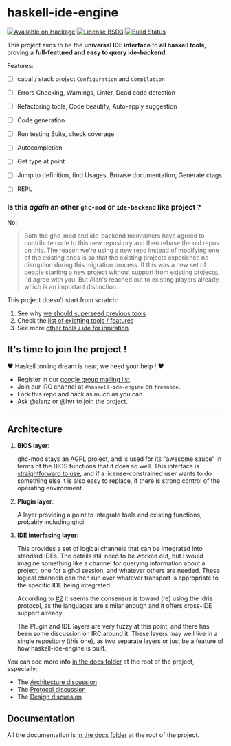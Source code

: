 # haskell-ide-engine
[![Available on Hackage][badge-hackage]][hackage]
[![License BSD3][badge-license]][license]
[![Build Status][badge-travis]][travis]

[badge-travis]: https://travis-ci.org/haskell/haskell-ide-engine.png?branch=master
[travis]: https://travis-ci.org/haskell/haskell-ide-engine
[badge-hackage]: https://img.shields.io/hackage/v/haskell-ide-engine.svg?dummy
[hackage]: https://hackage.haskell.org/package/haskell-ide-engine
[badge-license]: https://img.shields.io/badge/license-BSD3-green.svg?dummy
[license]: https://github.com/haskell/haskell-ide-engine/blob/master/LICENSE


This project aims to be the __universal IDE interface__ to __all haskell tools__, proving a __full-featured and easy to query ide-backend__.

Features:

 - [ ] cabal / stack project `Configuration` and `Compilation`
 - [ ] Errors Checking, Warnings, Linter, Dead code detection
 - [ ] Refactoring tools, Code beautify, Auto-apply suggestion
 - [ ] Code generation
 - [ ] Run testing Suite, check coverage
 - [ ] Autocompletion
 - [ ] Get type at point
 - [ ] Jump to definition, find Usages, Browse documentation, Generate ctags
 - [ ] REPL


### Is this _again_ an other `ghc-mod` or `ide-backend` like project ?

No:

 > Both the ghc-mod and ide-backend maintainers have agreed to contribute code to this new repository and then rebase the old repos on this. The reason we're using a new repo instead of modifying one of the existing ones is so that the existing projects experience no disruption during this migration process. If this was a new set of people starting a new project without support from existing projects, I'd agree with you. But Alan's reached out to existing players already, which is an important distinction.

This project doesn't start from scratch:

1. See why [we should superseed previous tools](/docs/Challenges.md)
2. Check the [list of existting tools / features ](/docs/Tools.md)
3. See more [other tools / ide for inpiration](/docs/Inspirations.md)

## It's time to join the project !

:heart: Haskell tooling dream is near, we need your help ! :heart:

 - Register in our [google group mailing list](https://groups.google.com/forum/#!forum/haskell-ide)
 - Join our IRC channel at `#haskell-ide-engine` on `freenode`.
 - Fork this repo and hack as much as you can.
 - Ask @alanz or @hvr to join the project.

-------------


## Architecture

1. __BIOS layer__:

    ghc-mod stays an AGPL project, and is used for its "awesome sauce" in terms of
    the BIOS functions that it does so well. This interface is
    [straightforward to use](http://alanz.github.io/haskell%20refactorer/2015/10/02/ghc-mod-for-tooling),
    and if a license-constrained user wants to do something else it is also easy to
    replace, if there is strong control of the operating environment.

2. __Plugin layer__:

    A layer providing a point to integrate tools and existing functions, probably
    including ghci.

3. __IDE interfacing layer__:

    This provides a set of logical channels that can be integrated into standard
    IDEs. The details still need to be worked out, but I would imagine something
    like a channel for querying information about a project, one for a ghci session,
    and whatever others are needed. These logical channels can then run over
    whatever transport is appropriate to the specific IDE being integrated.

    According to [#2](https://github.com/haskell/haskell-ide-engine/issues/2) it seems the
    consensus is toward (re) using the Idris protocol, as the languages are similar
    enough and it offers cross-IDE support already.

    The Plugin and IDE layers are very fuzzy at this point, and there has been some
    discussion on IRC around it. These layers may well live in a single repository
    (this one), as two separate layers or just be a feature of how
    haskell-ide-engine is built.

You can see more info [in the docs folder](/docs) at the root of the project, especially:

 - The [Architecture discussion](/docs/Architecture.md)
 - The [Protocol discussion](/docs/Protocol.md)
 - The [Design discussion](/docs/Design.md)


## Documentation

All the documentation is [in the docs folder](/docs) at the root of the project.
